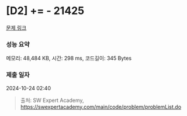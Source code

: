# [D2] += - 21425 

[문제 링크](https://swexpertacademy.com/main/code/problem/problemDetail.do?contestProbId=AZD8K_UayDoDFAVs) 

### 성능 요약

메모리: 48,484 KB, 시간: 298 ms, 코드길이: 345 Bytes

### 제출 일자

2024-10-24 02:40



> 출처: SW Expert Academy, https://swexpertacademy.com/main/code/problem/problemList.do
